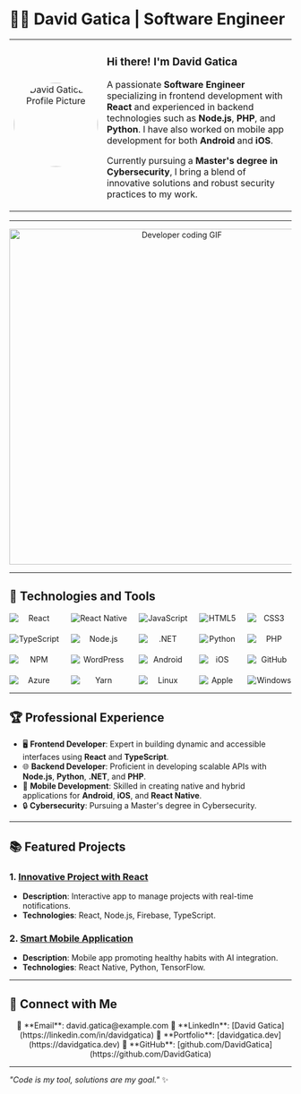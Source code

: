 # 👨‍💻 David Gatica | Software Engineer  

<div align="center">
  <table>
    <tr>
      <td align="center" width="150">
        <img src="https://via.placeholder.com/150" alt="David Gatica's Profile Picture" width="150" style="border-radius: 50%;">
      </td>
      <td>
        <h3>Hi there! I'm David Gatica</h3>
        <p>
          A passionate <strong>Software Engineer</strong> specializing in frontend development with <strong>React</strong> and experienced in backend technologies such as <strong>Node.js</strong>, <strong>PHP</strong>, and <strong>Python</strong>.  
          I have also worked on mobile app development for both <strong>Android</strong> and <strong>iOS</strong>.  
        </p>
        <p>
          Currently pursuing a <strong>Master's degree in Cybersecurity</strong>, I bring a blend of innovative solutions and robust security practices to my work.  
        </p>
      </td>
    </tr>
  </table>
</div>

---

<div align="center">
  <img src="https://media.giphy.com/media/qgQUggAC3Pfv687qPC/giphy.gif" alt="Developer coding GIF" width="600">
</div>

---

## 🚀 Technologies and Tools  

<div align="center" style="display: grid; grid-template-columns: repeat(5, auto); gap: 20px;">
  <!-- Frontend -->
  <img src="https://img.shields.io/badge/-React-61DAFB?logo=react&logoColor=white&style=for-the-badge" alt="React">
  <img src="https://img.shields.io/badge/-React%20Native-61DAFB?logo=react&logoColor=white&style=for-the-badge" alt="React Native">
  <img src="https://img.shields.io/badge/-JavaScript-F7DF1E?logo=javascript&logoColor=black&style=for-the-badge" alt="JavaScript">
  <img src="https://img.shields.io/badge/-HTML5-E34F26?logo=html5&logoColor=white&style=for-the-badge" alt="HTML5">
  <img src="https://img.shields.io/badge/-CSS3-1572B6?logo=css3&logoColor=white&style=for-the-badge" alt="CSS3">
  <img src="https://img.shields.io/badge/-TypeScript-3178C6?logo=typescript&logoColor=white&style=for-the-badge" alt="TypeScript">
  
  <!-- Backend -->
  <img src="https://img.shields.io/badge/-Node.js-339933?logo=node.js&logoColor=white&style=for-the-badge" alt="Node.js">
  <img src="https://img.shields.io/badge/-.NET-512BD4?logo=.net&logoColor=white&style=for-the-badge" alt=".NET">
  <img src="https://img.shields.io/badge/-Python-3776AB?logo=python&logoColor=white&style=for-the-badge" alt="Python">
  <img src="https://img.shields.io/badge/-PHP-777BB4?logo=php&logoColor=white&style=for-the-badge" alt="PHP">
  <img src="https://img.shields.io/badge/-NPM-CB3837?logo=npm&logoColor=white&style=for-the-badge" alt="NPM">

  <!-- CMS -->
  <img src="https://img.shields.io/badge/-WordPress-21759B?logo=wordpress&logoColor=white&style=for-the-badge" alt="WordPress">

  <!-- Mobile Development -->
  <img src="https://img.shields.io/badge/-Android-3DDC84?logo=android&logoColor=white&style=for-the-badge" alt="Android">
  <img src="https://img.shields.io/badge/-iOS-000000?logo=apple&logoColor=white&style=for-the-badge" alt="iOS">
  
  <!-- DevOps -->
  <img src="https://img.shields.io/badge/-GitHub-181717?logo=github&logoColor=white&style=for-the-badge" alt="GitHub">
  <img src="https://img.shields.io/badge/-Azure-0078D4?logo=microsoftazure&logoColor=white&style=for-the-badge" alt="Azure">
  <img src="https://img.shields.io/badge/-Yarn-2C8EBB?logo=yarn&logoColor=white&style=for-the-badge" alt="Yarn">

  <!-- Operating Systems -->
  <img src="https://img.shields.io/badge/-Linux-FCC624?logo=linux&logoColor=black&style=for-the-badge" alt="Linux">
  <img src="https://img.shields.io/badge/-Apple-000000?logo=apple&logoColor=white&style=for-the-badge" alt="Apple">
  <img src="https://img.shields.io/badge/-Windows-0078D6?logo=windows&logoColor=white&style=for-the-badge" alt="Windows">
</div>

---

## 🏆 Professional Experience  

- 🖥️ **Frontend Developer**: Expert in building dynamic and accessible interfaces using **React** and **TypeScript**.  
- 🌐 **Backend Developer**: Proficient in developing scalable APIs with **Node.js**, **Python**, **.NET**, and **PHP**.  
- 📱 **Mobile Development**: Skilled in creating native and hybrid applications for **Android**, **iOS**, and **React Native**.  
- 🔒 **Cybersecurity**: Pursuing a Master's degree in Cybersecurity.  

---

## 📚 Featured Projects  

### **1. [Innovative Project with React](#)**  
- **Description**: Interactive app to manage projects with real-time notifications.  
- **Technologies**: React, Node.js, Firebase, TypeScript.  

### **2. [Smart Mobile Application](#)**  
- **Description**: Mobile app promoting healthy habits with AI integration.  
- **Technologies**: React Native, Python, TensorFlow.  

---

## 🌟 Connect with Me  

<div align="center">
  📧 **Email**: david.gatica@example.com  
  💼 **LinkedIn**: [David Gatica](https://linkedin.com/in/davidgatica)  
  📂 **Portfolio**: [davidgatica.dev](https://davidgatica.dev)  
  🐙 **GitHub**: [github.com/DavidGatica](https://github.com/DavidGatica)  
</div>

---

_"Code is my tool, solutions are my goal."_ ✨  
